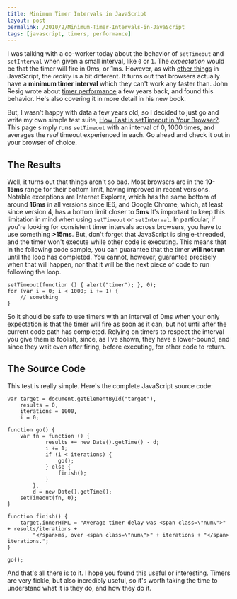 ```yaml
---
title: Minimum Timer Intervals in JavaScript
layout: post
permalink: /2010/2/Minimum-Timer-Intervals-in-JavaScript
tags: [javascript, timers, performance]
---
```


I was talking with a co-worker today about the behavior of `setTimeout` and `setInterval` when given a small interval, like `0` or `1`.  The _expectation_ would be that the timer will fire in 0ms, or 1ms.  However, as with <a href="http://wtfjs.com" target="_blank">other things</a> in JavaScript, the _reality_ is a bit different.  It turns out that browsers actually have a __minimum timer interval__ which they can't work any faster than.  John Resig wrote about <a href="http://ejohn.org/blog/analyzing-timer-performance/" target="_blank">timer performance</a> a few years back, and found this behavior.  He's also covering it in more detail in his new book.

But, I wasn't happy with data a few years old, so I decided to just go and write my own simple test suite, <a href="http://www.bcherry.net/playground/settimeout" target="_blank">How Fast is setTimeout in Your Browser?</a>.  This page simply runs `setTimeout` with an interval of 0, 1000 times, and averages the _real_ timeout experienced in each.  Go ahead and check it out in your browser of choice.

## The Results

Well, it turns out that things aren't so bad.  Most browsers are in the __10-15ms__ range for their bottom limit, having improved in recent versions.  Notable exceptions are Internet Explorer, which has the same bottom of around __16ms__ in all versions since IE6, and Google Chrome, which, at least since version 4, has a bottom limit closer to __5ms__  It's important to keep this limitation in mind when using `setTimeout` or `setInterval`.  In particular, if you're looking for consistent timer intervals across browsers, you have to use something __>15ms__.  But, don't forget that JavaScript is single-threaded, and the timer won't execute while other code is executing.  This means that in the following code sample, you can guarantee that the timer __will not run__ until the loop has completed.  You cannot, however, guarantee precisely when that will happen, nor that it will be the next piece of code to run following the loop.

	
	setTimeout(function () { alert("timer"); }, 0);
	for (var i = 0; i < 1000; i += 1) {
		// something
	}

So it should be safe to use timers with an interval of 0ms when your only expectation is that the timer will fire as soon as it can, but not until after the current code path has completed.  Relying on timers to respect the interval you give them is foolish, since, as I've shown, they have a lower-bound, and since they wait even after firing, before executing, for other code to return.

## The Source Code

This test is really simple.  Here's the complete JavaScript source code:

	
	var target = document.getElementById("target"),
		results = 0,
		iterations = 1000,
		i = 0;

	function go() {
		var fn = function () {
				results += new Date().getTime() - d;
				i += 1;
				if (i < iterations) {
					go();
				} else {
					finish();
				}
			},
			d = new Date().getTime();
		setTimeout(fn, 0);
	}

	function finish() {
		target.innerHTML = "Average timer delay was <span class=\"num\">" + results/iterations + 
			"</span>ms, over <span class=\"num\">" + iterations + "</span> iterations.";
	}

	go();

And that's all there is to it.  I hope you found this useful or interesting.  Timers are very fickle, but also incredibly useful, so it's worth taking the time to understand what it is they do, and how they do it.
